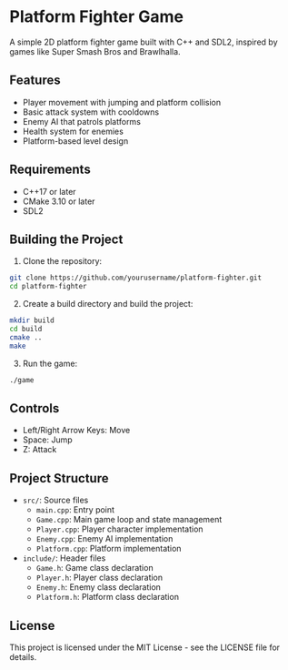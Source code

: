 # Platform Fighter Game

A simple 2D platform fighter game built with C++ and SDL2, inspired by games like Super Smash Bros and Brawlhalla.

## Features

- Player movement with jumping and platform collision
- Basic attack system with cooldowns
- Enemy AI that patrols platforms
- Health system for enemies
- Platform-based level design

## Requirements

- C++17 or later
- CMake 3.10 or later
- SDL2

## Building the Project

1. Clone the repository:
```bash
git clone https://github.com/yourusername/platform-fighter.git
cd platform-fighter
```

2. Create a build directory and build the project:
```bash
mkdir build
cd build
cmake ..
make
```

3. Run the game:
```bash
./game
```

## Controls

- Left/Right Arrow Keys: Move
- Space: Jump
- Z: Attack

## Project Structure

- `src/`: Source files
  - `main.cpp`: Entry point
  - `Game.cpp`: Main game loop and state management
  - `Player.cpp`: Player character implementation
  - `Enemy.cpp`: Enemy AI implementation
  - `Platform.cpp`: Platform implementation
- `include/`: Header files
  - `Game.h`: Game class declaration
  - `Player.h`: Player class declaration
  - `Enemy.h`: Enemy class declaration
  - `Platform.h`: Platform class declaration

## License

This project is licensed under the MIT License - see the LICENSE file for details.
